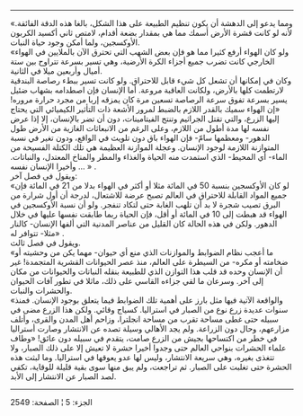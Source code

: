 ------------------------------------------------------------------------

«ومما يدعو إلى الدهشة أن يكون تنظيم الطبيعة على هذا الشكل، بالغا هذه
الدقة الفائقة. لأنه لو كانت قشرة الأرض أسمك مما هي بمقدار بضعة أقدام،
لامتص ثاني أكسيد الكربون الأوكسجين، ولما أمكن وجود حياة النبات.  
«ولو كان الهواء أرفع كثيرا مما هو فإن بعض الشهب التي تحترق الآن
بالملايين في الهواء الخارجي كانت تضرب جميع أجزاء الكرة الأرضية، وهي تسير
بسرعة تتراوح بين ستة أميال وأربعين ميلا في الثانية.  
وكان في إمكانها أن تشعل كل شيء قابل للاحتراق. ولو كانت تسير ببطء رصاصة
البندقية لارتطمت كلها بالأرض، ولكانت العاقبة مروعة. أما الإنسان فإن
اصطدامه بشهاب ضئيل يسير بسرعة تفوق سرعة الرصاصة تسعين مرة كان يمزقه إربا
من مجرد حرارة مروره! «إن الهواء سميك بالقدر اللازم بالضبط لمرور الأشعة
ذات التأثير الكيميائي التي يحتاج إليها الزرع، والتي تقتل الجراثيم وتنتج
الفيتامينات، دون أن تضر بالإنسان، إلا إذا عرض نفسه لها مدة أطول من
اللازم، وعلى الرغم من الانبعاثات الغازية من الأرض طول الدهور- ومعظمها
سامّ- فإن الهواء باق دون تلويث في الواقع، ودون تغير في نسبة المتوازنة
اللازمة لوجود الإنسان. وعجلة الموازنة العظيمة هي تلك الكتلة الفسيحة من
الماء- أي المحيط- الذي استمدت منه الحياة والغذاء والمطر والمناخ المعتدل،
والنباتات. وأخيرا الإنسان نفسه ... » .  
ويقول في فصل آخر:  
«لو كان الأوكسجين بنسبة 50 في المائة مثلا أو أكثر في الهواء بدلا من 21
في المائة فإن جميع المواد القابلة للاحتراق في العالم تصبح عرضة للاشتعال،
لدرجة أن أول شرارة من البرق تصيب شجرة لا بد أن تلهب الغابة حتى لتكاد
تنفجر. ولو أن نسبة الأوكسجين في الهواء قد هبطت إلى 10 في المائة أو أقل،
فإن الحياة ربما طابقت نفسها عليها في خلال الدهور. ولكن في هذه الحالة كان
القليل من عناصر المدنية التي ألفها الإنسان- كالنار مثلا- تتوافر له» .  
ويقول في فصل ثالث.  
«ما أعجب نظام الضوابط والموازنات الذي منع أي حيوان- مهما يكن من وحشيته
أو ضخامته أو مكره- من السيطرة على العالم، منذ عصر الحيوانات القشرية
المتجمدة! غير أن الإنسان وحده قد قلب هذا التوازن الذي للطبيعة بنقله
النباتات والحيوانات من مكان إلى آخر. وسرعان ما لقي جزاءه القاسي على ذلك،
ماثلا في تطور آفات الحيوان والحشرات والنبات.  
«والواقعة الآتية فيها مثل بارز على أهمية تلك الضوابط فيما يتعلق بوجود
الإنسان. فمنذ سنوات عديدة زرع نوع من الصبار في استراليا. كسياج وقائي.
ولكن هذا الزرع مضى في سبيله حتى غطى مساحة تقرب من مساحة انجلترا، وزاحم
أهل المدن والقرى، وأتلف مزارعهم، وحال دون الزراعة. ولم يجد الأهالي وسيلة
تصده عن الانتشار وصارت أستراليا في خطر من اكتساحها بجيش من الزرع صامت،
يتقدم في سبيله دون عائق! «وطاف علماء الحشرات بنواحي العالم حتى وجدوا
أخيرا حشرة لا تعيش إلا على ذلك الصبار، ولا تتغذى بغيره، وهي سريعة
الانتشار، وليس لها عدو يعوقها في استراليا. وما لبثت هذه الحشرة حتى تغلبت
على الصبار. ثم تراجعت، ولم يبق منها سوى بقية قليلة للوقاية، تكفي لصد
الصبار عن الانتشار إلى الأبد.

------------------------------------------------------------------------

الجزء: 5 ¦ الصفحة: 2549
